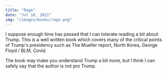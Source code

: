 ```yaml
---
title: "Rage"
date: "Jul 10, 2021"
img: "/images/books/rage.png"
---
```


I suppose enough time has passed that I can tolerate reading a bit about Trump.
This is a well written book which covers many of the critical points of Trump's presidency such as The Mueller report, North Korea, George Floyd / BLM, Covid.

The book may make you understand Trump a bit more, but I think I can safely say
that the author is not pro Trump.